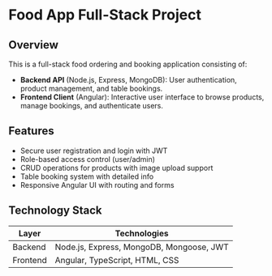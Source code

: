 # Food App Full-Stack Project

## Overview
This is a full-stack food ordering and booking application consisting of:

- **Backend API** (Node.js, Express, MongoDB): User authentication, product management, and table bookings.
- **Frontend Client** (Angular): Interactive user interface to browse products, manage bookings, and authenticate users.

## Features
- Secure user registration and login with JWT
- Role-based access control (user/admin)
- CRUD operations for products with image upload support
- Table booking system with detailed info
- Responsive Angular UI with routing and forms

## Technology Stack
| Layer    | Technologies                                |
| -------- | ------------------------------------------|
| Backend  | Node.js, Express, MongoDB, Mongoose, JWT |
| Frontend | Angular, TypeScript, HTML, CSS             |



